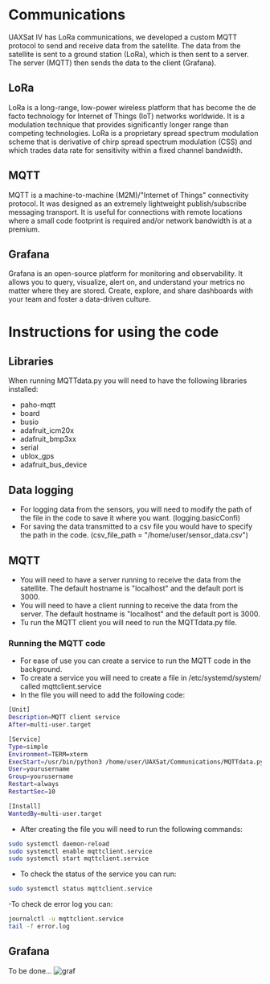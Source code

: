 # Communications

UAXSat IV has LoRa communications, we developed a custom MQTT protocol to send and receive data from the satellite. The data from the satellite is sent to a ground station (LoRa), which is then sent to a server. The server (MQTT) then sends the data to the client (Grafana).

## LoRa

LoRa is a long-range, low-power wireless platform that has become the de facto technology for Internet of Things (IoT) networks worldwide. It is a modulation technique that provides significantly longer range than competing technologies. LoRa is a proprietary spread spectrum modulation scheme that is derivative of chirp spread spectrum modulation (CSS) and which trades data rate for sensitivity within a fixed channel bandwidth.

## MQTT

MQTT is a machine-to-machine (M2M)/"Internet of Things" connectivity protocol. It was designed as an extremely lightweight publish/subscribe messaging transport. It is useful for connections with remote locations where a small code footprint is required and/or network bandwidth is at a premium.

## Grafana

Grafana is an open-source platform for monitoring and observability. It allows you to query, visualize, alert on, and understand your metrics no matter where they are stored. Create, explore, and share dashboards with your team and foster a data-driven culture.

# Instructions for using the code

## Libraries
When running MQTTdata.py you will need to have the following libraries installed:

- paho-mqtt
- board
- busio
- adafruit_icm20x
- adafruit_bmp3xx
- serial
- ublox_gps
- adafruit_bus_device

## Data logging
- For logging data from the sensors, you will need to modify the path of the file in the code to save it where you want. (logging.basicConfi)
- For saving the data transmitted to a csv file you would have to specify the path in the code. (csv_file_path = "/home/user/sensor_data.csv")

## MQTT
- You will need to have a server running to receive the data from the satellite. The default hostname is "localhost" and the default port is 3000. 
- You will need to have a client running to receive the data from the server. The default hostname is "localhost" and the default port is 3000.
- Tu run the MQTT client you will need to run the MQTTdata.py file.

### Running the MQTT code
- For ease of use you can create a service to run the MQTT code in the background.
- To create a service you will need to create a file in /etc/systemd/system/ called mqttclient.service
- In the file you will need to add the following code:
```bash
[Unit]
Description=MQTT client service
After=multi-user.target

[Service]
Type=simple
Environment=TERM=xterm
ExecStart=/usr/bin/python3 /home/user/UAXSat/Communications/MQTTdata.py
User=yourusername
Group=yourusername
Restart=always
RestartSec=10

[Install]
WantedBy=multi-user.target
```
- After creating the file you will need to run the following commands:
```bash
sudo systemctl daemon-reload
sudo systemctl enable mqttclient.service
sudo systemctl start mqttclient.service
```
- To check the status of the service you can run:
```bash
sudo systemctl status mqttclient.service
```

-To check de error log you can:
```bash
journalctl -u mqttclient.service
tail -f error.log
```

## Grafana
To be done...
![graf](https://github.com/user-attachments/assets/c89a8089-0d4d-4fb3-bfcc-7217d1fd9937)
